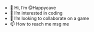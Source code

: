 - 👋 Hi, I’m @Happycave
- 👀 I’m interested in coding
- 💞️ I’m looking to collaborate on a game
- 📫 How to reach me msg me

<!---
Happycave is an amazing coder working on many projects and is a happy cave
--->
